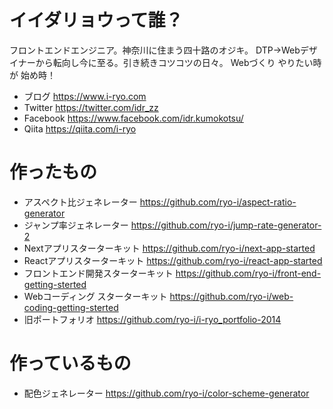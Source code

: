 # イイダリョウって誰？

フロントエンドエンジニア。神奈川に住まう四十路のオジキ。 DTP→Webデザイナーから転向し今に至る。引き続きコツコツの日々。
Webづくり やりたい時が 始め時！

* ブログ https://www.i-ryo.com
* Twitter https://twitter.com/idr_zz 
* Facebook https://www.facebook.com/idr.kumokotsu/
* Qiita https://qiita.com/i-ryo

# 作ったもの

* アスペクト比ジェネレーター https://github.com/ryo-i/aspect-ratio-generator
* ジャンプ率ジェネレーター https://github.com/ryo-i/jump-rate-generator-2
* Nextアプリスターターキット https://github.com/ryo-i/next-app-started
* Reactアプリスターターキット https://github.com/ryo-i/react-app-started
* フロントエンド開発スターターキット https://github.com/ryo-i/front-end-getting-sterted
* Webコーディング スターターキット https://github.com/ryo-i/web-coding-getting-sterted
* 旧ポートフォリオ https://github.com/ryo-i/i-ryo_portfolio-2014

# 作っているもの

* 配色ジェネレーター https://github.com/ryo-i/color-scheme-generator
